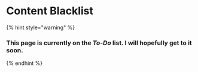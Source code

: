 # Content Blacklist

{% hint style="warning" %}
### This page is currently on the _To-Do_ list. I will hopefully get to it soon.
{% endhint %}
